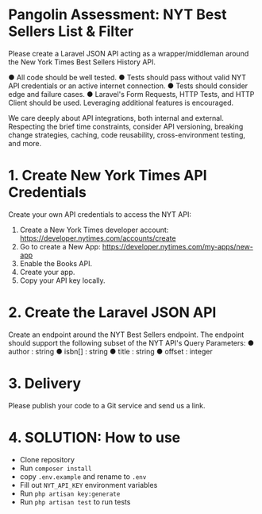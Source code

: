 # Pangolin Assessment: NYT Best Sellers List & Filter

Please create a Laravel JSON API acting as a wrapper/middleman around the New York Times Best Sellers History API.

● All code should be well tested.
● Tests should pass without valid NYT API credentials or an active internet connection.
● Tests should consider edge and failure cases.
● Laravel's Form Requests, HTTP Tests, and HTTP Client should be used. Leveraging additional features is encouraged.

We care deeply about API integrations, both internal and external. Respecting the brief time constraints, consider API versioning, breaking change strategies, caching, code reusability, cross-environment testing, and more.



# 1. Create New York Times API Credentials

Create your own API credentials to access the NYT API:
1. Create a New York Times developer account: https://developer.nytimes.com/accounts/create
2. Go to create a New App: https://developer.nytimes.com/my-apps/new-app
3. Enable the Books API.
4. Create your app.
5. Copy your API key locally.



# 2. Create the Laravel JSON API

Create an endpoint around the NYT Best Sellers endpoint. The endpoint should support the following subset of the NYT API's Query Parameters:
    ● author : string
    ● isbn[] : string
    ● title : string
    ● offset : integer



# 3. Delivery

Please publish your code to a Git service and send us a link.



# 4. SOLUTION: How to use

- Clone repository
- Run ``composer install``
- copy ``.env.example`` and rename to ``.env``
- Fill out ``NYT_API_KEY`` environment variables
- Run ``php artisan key:generate``
- Run ``php artisan test`` to run tests

